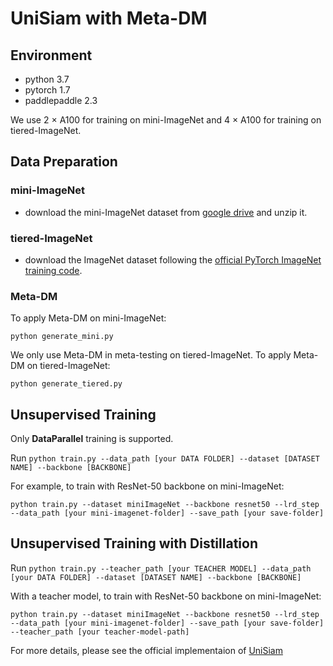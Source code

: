 # UniSiam with Meta-DM


## Environment
* python 3.7
* pytorch 1.7
* paddlepaddle 2.3


We use 2 $\times$ A100 for training on mini-ImageNet and 4 $\times$ A100 for training on tiered-ImageNet. 

## Data Preparation
### mini-ImageNet
* download the mini-ImageNet dataset from [google drive](https://drive.google.com/file/d/1BfEBMlrf5UT4aNOoJPaa83CgbGWZAAAk/view?usp=sharing) and unzip it.

### tiered-ImageNet
* download the ImageNet dataset following the [official PyTorch ImageNet training code](https://github.com/pytorch/examples/tree/master/imagenet).

### Meta-DM
To apply Meta-DM on mini-ImageNet: 


```
python generate_mini.py
```


We only use Meta-DM in meta-testing on tiered-ImageNet. To apply Meta-DM on tiered-ImageNet:


```
python generate_tiered.py
```

## Unsupervised Training

Only **DataParallel** training is supported.

Run 
```python train.py --data_path [your DATA FOLDER] --dataset [DATASET NAME] --backbone [BACKBONE] ```

For example, to train with ResNet-50 backbone on mini-ImageNet:
```
python train.py --dataset miniImageNet --backbone resnet50 --lrd_step --data_path [your mini-imagenet-folder] --save_path [your save-folder]
```


## Unsupervised Training with Distillation

Run 
```python train.py --teacher_path [your TEACHER MODEL] --data_path [your DATA FOLDER] --dataset [DATASET NAME] --backbone [BACKBONE] ```

With a teacher model, to train with ResNet-50 backbone on mini-ImageNet:
```
python train.py --dataset miniImageNet --backbone resnet50 --lrd_step --data_path [your mini-imagenet-folder] --save_path [your save-folder] --teacher_path [your teacher-model-path]
```


For more details, please see the official implementaion of [UniSiam](https://github.com/bbbdylan/unisiam)
